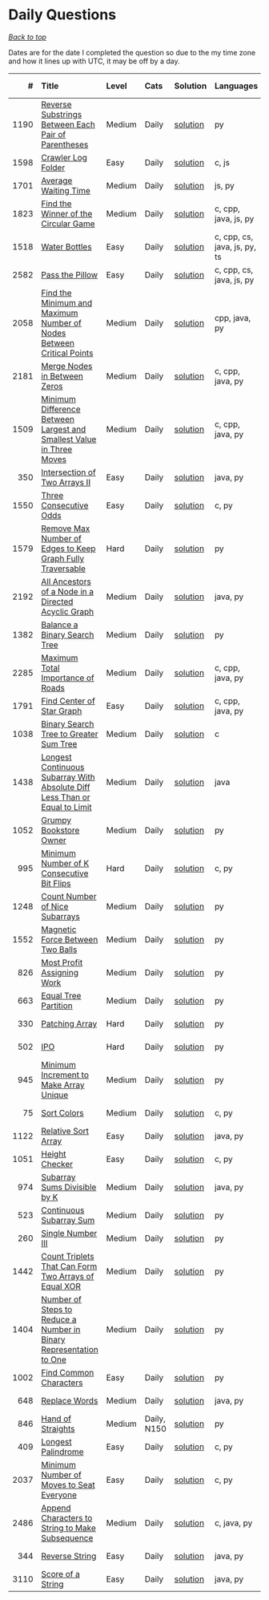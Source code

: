 # Daily Questions

*[Back to top](<../README.md>)*

Dates are for the date I completed the question so due to the my time zone and how it lines up with UTC, it may be off by a day.

|    # | Title                                                                                                                                                                                    | Level   | Cats        | Solution                                                                                           | Languages                    | Date Complete   |
|-----:|:-----------------------------------------------------------------------------------------------------------------------------------------------------------------------------------------|:--------|:------------|:---------------------------------------------------------------------------------------------------|:-----------------------------|:----------------|
| 1190 | [Reverse Substrings Between Each Pair of Parentheses](<https://leetcode.com/problems/reverse-substrings-between-each-pair-of-parentheses>)                                               | Medium  | Daily       | [solution](<_1190. Reverse Substrings Between Each Pair of Parentheses.md>)                        | py                           | Jul 11, 2024    |
| 1598 | [Crawler Log Folder](<https://leetcode.com/problems/crawler-log-folder>)                                                                                                                 | Easy    | Daily       | [solution](<_1598. Crawler Log Folder.md>)                                                         | c, js                        | Jul 10, 2024    |
| 1701 | [Average Waiting Time](<https://leetcode.com/problems/average-waiting-time>)                                                                                                             | Medium  | Daily       | [solution](<_1701. Average Waiting Time.md>)                                                       | js, py                       | Jul 09, 2024    |
| 1823 | [Find the Winner of the Circular Game](<https://leetcode.com/problems/find-the-winner-of-the-circular-game>)                                                                             | Medium  | Daily       | [solution](<_1823. Find the Winner of the Circular Game.md>)                                       | c, cpp, java, js, py         | Jul 08, 2024    |
| 1518 | [Water Bottles](<https://leetcode.com/problems/water-bottles>)                                                                                                                           | Easy    | Daily       | [solution](<_1518. Water Bottles.md>)                                                              | c, cpp, cs, java, js, py, ts | Jul 07, 2024    |
| 2582 | [Pass the Pillow](<https://leetcode.com/problems/pass-the-pillow>)                                                                                                                       | Easy    | Daily       | [solution](<_2582. Pass the Pillow.md>)                                                            | c, cpp, cs, java, js, py     | Jul 06, 2024    |
| 2058 | [Find the Minimum and Maximum Number of Nodes Between Critical Points](<https://leetcode.com/problems/find-the-minimum-and-maximum-number-of-nodes-between-critical-points>)             | Medium  | Daily       | [solution](<_2058. Find the Minimum and Maximum Number of Nodes Between Critical Points.md>)       | cpp, java, py                | Jul 05, 2024    |
| 2181 | [Merge Nodes in Between Zeros](<https://leetcode.com/problems/merge-nodes-in-between-zeros>)                                                                                             | Medium  | Daily       | [solution](<_2181. Merge Nodes in Between Zeros.md>)                                               | c, cpp, java, py             | Jul 04, 2024    |
| 1509 | [Minimum Difference Between Largest and Smallest Value in Three Moves](<https://leetcode.com/problems/minimum-difference-between-largest-and-smallest-value-in-three-moves>)             | Medium  | Daily       | [solution](<_1509. Minimum Difference Between Largest and Smallest Value in Three Moves.md>)       | c, cpp, java, py             | Jul 03, 2024    |
|  350 | [Intersection of Two Arrays II](<https://leetcode.com/problems/intersection-of-two-arrays-ii>)                                                                                           | Easy    | Daily       | [solution](<_350. Intersection of Two Arrays II.md>)                                               | java, py                     | Jul 02, 2024    |
| 1550 | [Three Consecutive Odds](<https://leetcode.com/problems/three-consecutive-odds>)                                                                                                         | Easy    | Daily       | [solution](<_1550. Three Consecutive Odds.md>)                                                     | c, py                        | Jul 01, 2024    |
| 1579 | [Remove Max Number of Edges to Keep Graph Fully Traversable](<https://leetcode.com/problems/remove-max-number-of-edges-to-keep-graph-fully-traversable>)                                 | Hard    | Daily       | [solution](<_1579. Remove Max Number of Edges to Keep Graph Fully Traversable.md>)                 | py                           | Jun 30, 2024    |
| 2192 | [All Ancestors of a Node in a Directed Acyclic Graph](<https://leetcode.com/problems/all-ancestors-of-a-node-in-a-directed-acyclic-graph>)                                               | Medium  | Daily       | [solution](<_2192. All Ancestors of a Node in a Directed Acyclic Graph.md>)                        | java, py                     | Jun 29, 2024    |
| 1382 | [Balance a Binary Search Tree](<https://leetcode.com/problems/balance-a-binary-search-tree>)                                                                                             | Medium  | Daily       | [solution](<_1382. Balance a Binary Search Tree.md>)                                               | py                           | Jun 29, 2024    |
| 2285 | [Maximum Total Importance of Roads](<https://leetcode.com/problems/maximum-total-importance-of-roads>)                                                                                   | Medium  | Daily       | [solution](<_2285. Maximum Total Importance of Roads.md>)                                          | c, cpp, java, py             | Jun 28, 2024    |
| 1791 | [Find Center of Star Graph](<https://leetcode.com/problems/find-center-of-star-graph>)                                                                                                   | Easy    | Daily       | [solution](<_1791. Find Center of Star Graph.md>)                                                  | c, cpp, java, py             | Jun 27, 2024    |
| 1038 | [Binary Search Tree to Greater Sum Tree](<https://leetcode.com/problems/binary-search-tree-to-greater-sum-tree>)                                                                         | Medium  | Daily       | [solution](<_1038. Binary Search Tree to Greater Sum Tree.md>)                                     | c                            | Jun 26, 2024    |
| 1438 | [Longest Continuous Subarray With Absolute Diff Less Than or Equal to Limit](<https://leetcode.com/problems/longest-continuous-subarray-with-absolute-diff-less-than-or-equal-to-limit>) | Medium  | Daily       | [solution](<_1438. Longest Continuous Subarray With Absolute Diff Less Than or Equal to Limit.md>) | java                         | Jun 24, 2024    |
| 1052 | [Grumpy Bookstore Owner](<https://leetcode.com/problems/grumpy-bookstore-owner>)                                                                                                         | Medium  | Daily       | [solution](<_1052. Grumpy Bookstore Owner.md>)                                                     | py                           | Jun 24, 2024    |
|  995 | [Minimum Number of K Consecutive Bit Flips](<https://leetcode.com/problems/minimum-number-of-k-consecutive-bit-flips>)                                                                   | Hard    | Daily       | [solution](<_995. Minimum Number of K Consecutive Bit Flips.md>)                                   | c, py                        | Jun 24, 2024    |
| 1248 | [Count Number of Nice Subarrays](<https://leetcode.com/problems/count-number-of-nice-subarrays>)                                                                                         | Medium  | Daily       | [solution](<_1248. Count Number of Nice Subarrays.md>)                                             | py                           | Jun 22, 2024    |
| 1552 | [Magnetic Force Between Two Balls](<https://leetcode.com/problems/magnetic-force-between-two-balls>)                                                                                     | Medium  | Daily       | [solution](<_1552. Magnetic Force Between Two Balls.md>)                                           | py                           | Jun 20, 2024    |
|  826 | [Most Profit Assigning Work](<https://leetcode.com/problems/most-profit-assigning-work>)                                                                                                 | Medium  | Daily       | [solution](<_826. Most Profit Assigning Work.md>)                                                  | py                           | Jun 18, 2024    |
|  663 | [Equal Tree Partition](<https://leetcode.com/problems/equal-tree-partition>)                                                                                                             | Medium  | Daily       | [solution](<_663. Equal Tree Partition.md>)                                                        | py                           | Jun 17, 2024    |
|  330 | [Patching Array](<https://leetcode.com/problems/patching-array>)                                                                                                                         | Hard    | Daily       | [solution](<_330. Patching Array.md>)                                                              | py                           | Jun 16, 2024    |
|  502 | [IPO](<https://leetcode.com/problems/ipo>)                                                                                                                                               | Hard    | Daily       | [solution](<_502. IPO.md>)                                                                         | py                           | Jun 15, 2024    |
|  945 | [Minimum Increment to Make Array Unique](<https://leetcode.com/problems/minimum-increment-to-make-array-unique>)                                                                         | Medium  | Daily       | [solution](<_945. Minimum Increment to Make Array Unique.md>)                                      | py                           | Jun 14, 2024    |
|   75 | [Sort Colors](<https://leetcode.com/problems/sort-colors>)                                                                                                                               | Medium  | Daily       | [solution](<_75. Sort Colors.md>)                                                                  | c, py                        | Jun 12, 2024    |
| 1122 | [Relative Sort Array](<https://leetcode.com/problems/relative-sort-array>)                                                                                                               | Easy    | Daily       | [solution](<_1122. Relative Sort Array.md>)                                                        | java, py                     | Jun 11, 2024    |
| 1051 | [Height Checker](<https://leetcode.com/problems/height-checker>)                                                                                                                         | Easy    | Daily       | [solution](<_1051. Height Checker.md>)                                                             | c, py                        | Jun 10, 2024    |
|  974 | [Subarray Sums Divisible by K](<https://leetcode.com/problems/subarray-sums-divisible-by-k>)                                                                                             | Medium  | Daily       | [solution](<_974. Subarray Sums Divisible by K.md>)                                                | java, py                     | Jun 09, 2024    |
|  523 | [Continuous Subarray Sum](<https://leetcode.com/problems/continuous-subarray-sum>)                                                                                                       | Medium  | Daily       | [solution](<_523. Continuous Subarray Sum.md>)                                                     | py                           | Jun 08, 2024    |
|  260 | [Single Number III](<https://leetcode.com/problems/single-number-iii>)                                                                                                                   | Medium  | Daily       | [solution](<_260. Single Number III.md>)                                                           | py                           | Jun 08, 2024    |
| 1442 | [Count Triplets That Can Form Two Arrays of Equal XOR](<https://leetcode.com/problems/count-triplets-that-can-form-two-arrays-of-equal-xor>)                                             | Medium  | Daily       | [solution](<_1442. Count Triplets That Can Form Two Arrays of Equal XOR.md>)                       | py                           | Jun 08, 2024    |
| 1404 | [Number of Steps to Reduce a Number in Binary Representation to One](<https://leetcode.com/problems/number-of-steps-to-reduce-a-number-in-binary-representation-to-one>)                 | Medium  | Daily       | [solution](<_1404. Number of Steps to Reduce a Number in Binary Representation to One.md>)         | py                           | Jun 08, 2024    |
| 1002 | [Find Common Characters](<https://leetcode.com/problems/find-common-characters>)                                                                                                         | Easy    | Daily       | [solution](<_1002. Find Common Characters.md>)                                                     | py                           | Jun 08, 2024    |
|  648 | [Replace Words](<https://leetcode.com/problems/replace-words>)                                                                                                                           | Medium  | Daily       | [solution](<_648. Replace Words.md>)                                                               | java, py                     | Jun 07, 2024    |
|  846 | [Hand of Straights](<https://leetcode.com/problems/hand-of-straights>)                                                                                                                   | Medium  | Daily, N150 | [solution](<_846. Hand of Straights.md>)                                                           | py                           | Jun 06, 2024    |
|  409 | [Longest Palindrome](<https://leetcode.com/problems/longest-palindrome>)                                                                                                                 | Easy    | Daily       | [solution](<_409. Longest Palindrome.md>)                                                          | c, py                        | Jun 04, 2024    |
| 2037 | [Minimum Number of Moves to Seat Everyone](<https://leetcode.com/problems/minimum-number-of-moves-to-seat-everyone>)                                                                     | Easy    | Daily       | [solution](<_2037. Minimum Number of Moves to Seat Everyone.md>)                                   | c, py                        | Jun 03, 2024    |
| 2486 | [Append Characters to String to Make Subsequence](<https://leetcode.com/problems/append-characters-to-string-to-make-subsequence>)                                                       | Medium  | Daily       | [solution](<_2486. Append Characters to String to Make Subsequence.md>)                            | c, java, py                  | Jun 03, 2024    |
|  344 | [Reverse String](<https://leetcode.com/problems/reverse-string>)                                                                                                                         | Easy    | Daily       | [solution](<_344. Reverse String.md>)                                                              | java, py                     | Jun 02, 2024    |
| 3110 | [Score of a String](<https://leetcode.com/problems/score-of-a-string>)                                                                                                                   | Easy    | Daily       | [solution](<_3110. Score of a String.md>)                                                          | java, py                     | Jun 01, 2024    |